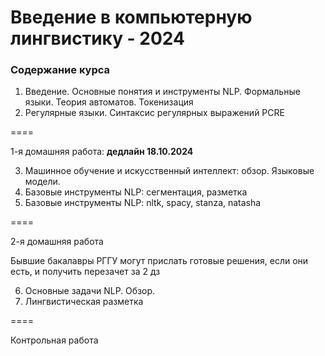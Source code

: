 # Введение в компьютерную лингвистику - 2024

### Содержание курса

1. Введение. Основные понятия и инструменты NLP. Формальные языки. Теория автоматов. Токенизация
2. Регулярные языки. Синтаксис регулярных выражений PCRE

====

1-я домашняя работа: **дедлайн 18.10.2024**

3. Машинное обучение и искусственный интеллект: обзор. Языковые модели.
4. Базовые инструменты NLP: сегментация, разметка
5. Базовые инструменты NLP: nltk, spacy, stanza, natasha

====

2-я домашняя работа

Бывшие бакалавры РГГУ могут прислать готовые решения, если они есть, и получить перезачет за 2 дз

6. Основные задачи NLP. Обзор. 
7. Лингвистическая разметка

====

Контрольная работа
